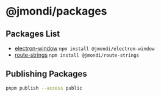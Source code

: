 # @jmondi/packages

## Packages List

* [electron-window](./packages/electron-window) `npm install @jmondi/electron-window`
* [route-strings](./packages/route-strings) `npm install @jmondi/route-strings`

## Publishing Packages

```bash
pnpm publish --access public
```
